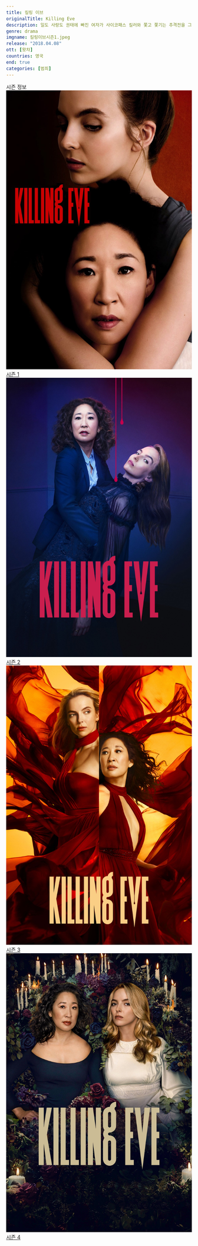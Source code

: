 ```yaml
---
title: 킬링 이브
originalTitle: Killing Eve
description: 일도 사랑도 권태에 빠진 여자가 사이코패스 킬러와 쫓고 쫓기는 추격전을 그린 드라마. 범죄 심리에 병적인 흥미를 가진 영국 정보국 요원 이브, 청부 살인에 희열을 느끼며 살아가는 사이코패스 킬러 빌라넬. 알 수 없는 집착에 사로잡혀 서로를 쫓기 시작한다.
genre: drama
imgname: 킬링이브시즌1.jpeg
release: "2018.04.08"
ott: [왓챠]
countries: 영국
end: true
categories: [범죄]
---
```


<div class="title bold">시즌 정보</div>

<div class="season-list">
<div class="item">
<a href="https://lesflix.github.io/drama/킬링이브시즌1" >
<img src="/poster/킬링이브시즌1.jpeg" alt="킬링이브시즌1 포스터 ">
시즌 1</a>
</div>

<div class="item">
<a href="https://lesflix.github.io/drama/킬링이브시즌2" >
<img src="/poster/킬링이브시즌2.jpeg" alt="킬링이브시즌2 포스터 ">
시즌 2</a>
</div>

<div class="item">
<a href="https://lesflix.github.io/drama/킬링이브시즌3" >
<img src="/poster/킬링이브시즌3.jpeg" alt="킬링이브시즌3 포스터 ">
시즌 3</a>
</div>

<div class="item">
<a href="https://lesflix.github.io/drama/킬링이브시즌4" >
<img src="/poster/킬링이브시즌4.jpeg" alt="킬링이브시즌4 포스터 ">
시즌 4</a>
</div>
</div>
